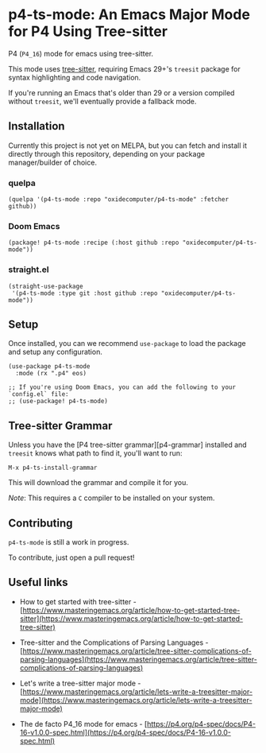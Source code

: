 # p4-ts-mode: An Emacs Major Mode for P4 Using Tree-sitter

P4 (`P4_16`) mode for emacs using tree-sitter.

This mode uses [tree-sitter][tree-sitter], requiring Emacs 29+'s `treesit`
package for syntax highlighting and code navigation.

If you're running an Emacs that's older than 29 or a version compiled without
`treesit`, we'll eventually provide a fallback mode.

<!-- ![Screenshot](ss.png?raw=true "Screenshot") -->

## Installation

Currently this project is not yet on MELPA, but you can fetch and install it
directly through this repository, depending on your package manager/builder of
choice.

### quelpa

```elisp
(quelpa '(p4-ts-mode :repo "oxidecomputer/p4-ts-mode" :fetcher github))
```

### Doom Emacs

```elisp
(package! p4-ts-mode :recipe (:host github :repo "oxidecomputer/p4-ts-mode"))
```

### straight.el

```elisp
(straight-use-package
 '(p4-ts-mode :type git :host github :repo "oxidecomputer/p4-ts-mode"))
```

## Setup

Once installed, you can we recommend `use-package` to load the package
and setup any configuration.

```elisp
(use-package p4-ts-mode
  :mode (rx ".p4" eos)

;; If you're using Doom Emacs, you can add the following to your `config.el` file:
;; (use-package! p4-ts-mode)
```

## Tree-sitter Grammar

Unless you have the [P4 tree-sitter grammar][p4-grammar] installed and
`treesit` knows what path to find it, you'll want to run:

```
M-x p4-ts-install-grammar
```

This will download the grammar and compile it for you.

*Note*: This requires a `C` compiler to be installed on your system.

## Contributing

`p4-ts-mode` is still a work in progress.

To contribute, just open a pull request!

## Useful links

- How to get started with tree-sitter -
  [https://www.masteringemacs.org/article/how-to-get-started-tree-sitter](https://www.masteringemacs.org/article/how-to-get-started-tree-sitter)

- Tree-sitter and the Complications of Parsing Languages -
  [https://www.masteringemacs.org/article/tree-sitter-complications-of-parsing-languages](https://www.masteringemacs.org/article/tree-sitter-complications-of-parsing-languages)

- Let's write a tree-sitter major mode -
  [https://www.masteringemacs.org/article/lets-write-a-treesitter-major-mode](https://www.masteringemacs.org/article/lets-write-a-treesitter-major-mode)

- The de facto P4_16 mode for emacs -
  [https://p4.org/p4-spec/docs/P4-16-v1.0.0-spec.html](https://p4.org/p4-spec/docs/P4-16-v1.0.0-spec.html)


[tree-sitter]: https://tree-sitter.github.io/tree-sitter/
